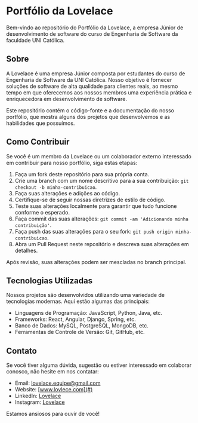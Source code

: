 # Portfólio da Lovelace

Bem-vindo ao repositório do Portfólio da Lovelace, a empresa Júnior de desenvolvimento de software do curso de Engenharia de Software da faculdade UNI Católica.

## Sobre

A Lovelace é uma empresa Júnior composta por estudantes do curso de Engenharia de Software da UNI Católica. Nosso objetivo é fornecer soluções de software de alta qualidade para clientes reais, ao mesmo tempo em que oferecemos aos nossos membros uma experiência prática e enriquecedora em desenvolvimento de software.

Este repositório contém o código-fonte e a documentação do nosso portfólio, que mostra alguns dos projetos que desenvolvemos e as habilidades que possuímos.

## Como Contribuir

Se você é um membro da Lovelace ou um colaborador externo interessado em contribuir para nosso portfólio, siga estas etapas:

1. Faça um fork deste repositório para sua própria conta.
2. Crie uma branch com um nome descritivo para a sua contribuição: `git checkout -b minha-contribuicao`.
3. Faça suas alterações e adições ao código.
4. Certifique-se de seguir nossas diretrizes de estilo de código.
5. Teste suas alterações localmente para garantir que tudo funcione conforme o esperado.
6. Faça commit das suas alterações: `git commit -am 'Adicionando minha contribuição'`.
7. Faça push das suas alterações para o seu fork: `git push origin minha-contribuicao`.
8. Abra um Pull Request neste repositório e descreva suas alterações em detalhes.

Após revisão, suas alterações podem ser mescladas no branch principal.

## Tecnologias Utilizadas

Nossos projetos são desenvolvidos utilizando uma variedade de tecnologias modernas. Aqui estão algumas das principais:

- Linguagens de Programação: JavaScript, Python, Java, etc.
- Frameworks: React, Angular, Django, Spring, etc.
- Banco de Dados: MySQL, PostgreSQL, MongoDB, etc.
- Ferramentas de Controle de Versão: Git, GitHub, etc.

## Contato

Se você tiver alguma dúvida, sugestão ou estiver interessado em colaborar conosco, não hesite em nos contatar:

- Email: lovelace.equipe@gmail.com
- Website: [www.lovlece.com](#)
- LinkedIn: [Lovelace](https://www.linkedin.com/company/lovelace-ej/)
- Instagram: [Lovelace](https://www.instagram.com/lovelace_ej/)

Estamos ansiosos para ouvir de você!
